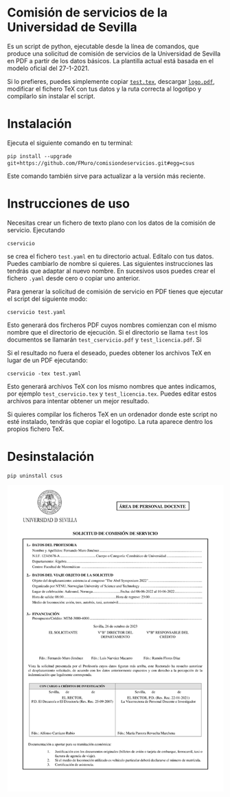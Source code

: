 # Comisión de servicios de la Universidad de Sevilla

Es un script de python, ejecutable desde la línea de comandos, que produce una solicitud de comisión de servicios de la Universidad de Sevilla en PDF a partir de los datos básicos. La plantilla actual está basada en el modelo oficial del 27-1-2021.

Si lo prefieres, puedes simplemente copiar [`test.tex`](tests/test.tex), descargar [`logo.pdf`](csus/logo.pdf), modificar el fichero TeX con tus datos y la ruta correcta al logotipo y compilarlo sin instalar el script.

# Instalación

Ejecuta el siguiente comando en tu terminal:

```
pip install --upgrade git+https://github.com/FMuro/comisiondeservicios.git#egg=csus
```

Este comando también sirve para actualizar a la versión más reciente.

# Instrucciones de uso

Necesitas crear un fichero de texto plano con los datos de la comisión de servicio. Ejecutando

```
cservicio 
```

se crea el fichero `test.yaml` en tu directorio actual. Edítalo con tus datos. Puedes cambiarlo de nombre si quieres. Las siguientes instrucciones las tendrás que adaptar al nuevo nombre. En sucesivos usos puedes crear el fichero `.yaml` desde cero o copiar uno anterior.

Para generar la solicitud de comisión de servicio en PDF tienes que ejecutar el script del siguiente modo:

```
cservicio test.yaml
```

Esto generará dos fircheros PDF cuyos nombres comienzan con el mismo nombre que el directorio de ejecución. Si el directorio se llama `test` los documentos se llamarán `test_cservicio.pdf` y `test_licencia.pdf`. Si 

Si el resultado no fuera el deseado, puedes obtener los archivos TeX en lugar de un PDF ejecutando:

```
cservicio -tex test.yaml
```

Esto generará archivos TeX con los mismo nombres que antes indicamos, por ejemplo `test_cservicio.tex` y `test_licencia.tex`. Puedes editar estos archivos para intentar obtener un mejor resultado. 

Si quieres compilar los ficheros TeX en un ordenador donde este script no esté instalado, tendrás que copiar el logotipo. La ruta aparece dentro los propios fichero TeX.

# Desinstalación

```
pip uninstall csus
```

![](img/test.png)
